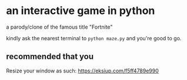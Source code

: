 # an interactive game in python

a parody/clone of the famous title "Fortnite"

kindly ask the nearest terminal to `python maze.py` and you're good to go.

## recommended that you

Resize your window as such: https://eksiup.com/f5ff4789e990
